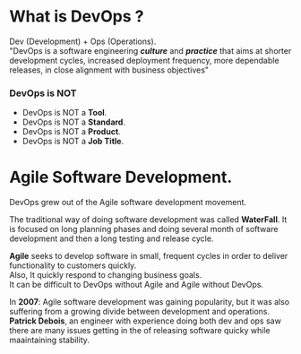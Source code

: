 # What is DevOps ?

Dev (Development) + Ops (Operations).  
"DevOps is a software engineering ***culture*** and ***practice*** that aims at shorter development cycles, increased deployment frequency, more dependable releases, in close alignment with business objectives"

### DevOps is NOT

- DevOps is NOT a **Tool**.
- DevOps is NOT a **Standard**.
- DevOps is NOT a **Product**.
- DevOps is NOT a **Job Title**.

# Agile Software Development.

DevOps grew out of the Agile software development movement.  

The traditional way of doing software development was called **WaterFall**. It is focused on long planning phases and doing several month of software development and then a long testing and release cycle.  

**Agile** seeks to develop software in small, frequent cycles in order to deliver functionality to customers quickly.  
Also, It quickly respond to changing business goals.  
It can be difficult to DevOps without Agile and Agile without DevOps.  

In **2007**: Agile software development was gaining popularity, but it was also suffering from a growing divide between development and operations. **Patrick Debois**, an engineer with experience doing both dev and ops saw there are many issues getting in the of releasing software quicky while maaintaining stability.

